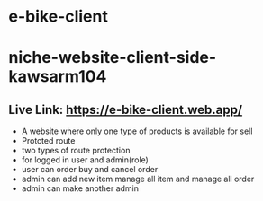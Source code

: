 # e-bike-client

# niche-website-client-side-kawsarm104

## Live Link: https://e-bike-client.web.app/

- A website where only one type of products is available for sell
- Protcted route
- two types of route protection
- for logged in user and admin(role)
- user can order buy and cancel order
- admin can add new item manage all item and manage all order
- admin can make another admin